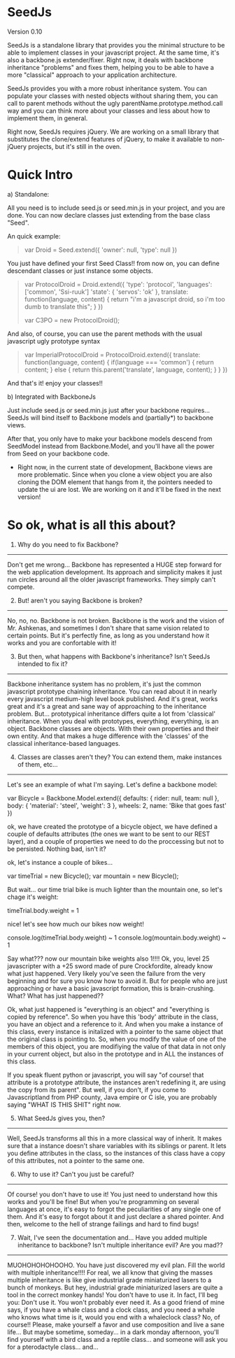 SeedJs
======
Version 0.10

SeedJs is a standalone library that provides you the minimal structure to be able to implement classes in your javascript project. At the same time, it's also a backbone.js extender/fixer. Right now, it deals with backbone inheritance "problems" and fixes them, helping you to be able to have a more "classical" approach to your application architecture.

SeedJs provides you with a more robust inheritance system. You can populate your classes with nested objects without sharing them, you can call to parent methods without the ugly parentName.prototype.method.call way and you can think more about your classes and less about how to implement them, in general.

Right now, SeedJs requires jQuery. We are working on a small library that substitutes the clone/extend features of jQuery, to make it available to non-jQuery projects, but it's still in the oven.

Quick Intro
===========

a) Standalone:

All you need is to include seed.js or seed.min.js in your project, and you are done. You can now declare classes just extending from the base class "Seed".

An quick example:

> var Droid = Seed.extend({
>     'owner': null,
>     'type': null
> })

You just have defined your first Seed Class!! from now on, you can define descendant classes or just instance some objects.

> var ProtocolDroid = Droid.extend({
>   'type': 'protocol',
>    'languages':['common', 'Ssi-ruuk']
>    'state': {
>        'servos': 'ok'
>    },
>    translate: function(language, content) {
>       return "i'm a javascript droid, so i'm too dumb to translate this";
>    }
> })
>
> var C3PO = new ProtocolDroid();

And also, of course, you can use the parent methods with the usual javascript ugly prototype syntax

> var ImperialProtocolDroid = ProtocolDroid.extend({
>    translate: function(language, content) {
>        if(language === 'common') {
>            return content;
>        } else {
>            return this.parent('translate', language, content);
>        }
>    }
> })

And that's it! enjoy your classes!!


b) Integrated with BackboneJs

Just include seed.js or seed.min.js just after your backbone requires... SeedJs will bind itself to Backbone models and (partially*) to backbone views.

After that, you only have to make your backbone models descend from SeedModel instead from Backbone.Model, and you'll have all the power from Seed on your backbone code.

* Right now, in the current state of development, Backbone views are more problematic. Since when you clone a view object you are also cloning the DOM element that hangs from it, the pointers needed to update the ui are lost. We are working on it and it'll be fixed in the next version!


So ok, what is all this about?
==============================

1. Why do you need to fix Backbone?
-----------------------------------

Don't get me wrong... Backbone has represented a HUGE step forward for the web application development. Its approach and simplicity makes it just run circles around all the older javascript frameworks. They simply can't compete.

2. But! aren't you saying Backbone is broken?
-----------------------------------

No, no, no. Backbone is not broken. Backbone is the work and the vision of Mr. Ashkenas, and sometimes I don't share that same vision related to certain points. But it's perfectly fine, as long as you understand how it works and you are confortable with it!

3. But then, what happens with Backbone's inheritance? Isn't SeedJs intended to fix it?
-----------------------------------

Backbone inheritance system has no problem, it's just the common javascript prototype chaining inheritance. You can read about it in nearly every javascript medium-high level book published. And it's great, works great and it's a great and sane way of approaching to the inheritance problem.
But... prototypical inheritance differs quite a lot from 'classical' inheritance. When you deal with prototypes, everything, everything, is an object. Backbone classes are objects. With their own properties and their own entity. And that makes a huge difference with the 'classes' of the classical inheritance-based languages.

4. Classes are classes aren't they? You can extend them, make instances of them, etc...
-----------------------------------

Let's see an example of what I'm saying. Let's define a backbone model:

var Bicycle = Backbone.Model.extend({
    defaults: {
        rider: null,
        team: null
    },
    body: {
        'material': 'steel',
        'weight': 3
    },
    wheels: 2,
    name: 'Bike that goes fast'
})

ok, we have created the prototype of a bicycle object, we have defined a couple of defaults attributes (the ones we want to be sent to our REST layer), and a couple of properties we need to do the proccessing but not to be persisted. Nothing bad, isn't it?

ok, let's instance a couple of bikes...

var timeTrial = new Bicycle();
var mountain = new Bicycle();

But wait... our time trial bike is much lighter than the mountain one, so let's chage it's weight:

timeTrial.body.weight = 1

nice! let's see how much our bikes now weight!

console.log(timeTrial.body.weight)
~ 1
console.log(mountain.body.weight)
~ 1

Say what??? now our mountain bike weights also 1!!!! Ok, you, level 25 javascripter with a +25 sword made of pure Crockfordite, already know what just happened. Very likely you've seen the failure from the very beginning and for sure you know how to avoid it. But for people who are just approaching or have a basic javascript formation, this is brain-crushing. What? What has just happened??

Ok, what just happened is "everything is an object" and "everything is copied by reference". So when you have this 'body' attribute in the class, you have an object and a reference to it. And when you make a instance of this class, every instance is initalized with a pointer to the same object that the original class is pointing to. So, when you modify the value of one of the members of this object, you are modifiying the value of that data in not only in your current object, but also in the prototype and in ALL the instances of this class.

If you speak fluent python or javascript, you will say "of course! that attribute is a prototype attribute, the instances aren't redefining it, are using the copy from its parent". But well, if you don't, if you come to Javascriptland from PHP county, Java empire or C isle, you are probably saying "WHAT IS THIS SHIT" right now.

5. What SeedJs gives you, then?
-----------------------------------

Well, SeedJs transforms all this in a more classical way of inherit. It makes sure that a instance doesn't share variables with its siblings or parent. It lets you define attributes in the class, so the instances of this class have a copy of this attributes, not a pointer to the same one.

6. Why to use it? Can't you just be careful?
-----------------------------------

Of course! you don't have to use it! You just need to understand how this works and you'll be fine! But when you're programming on several languages at once, it's easy to forgot the peculiarities of any single one of them. And it's easy to forgot about it and just declare a shared pointer. And then, welcome to the hell of strange failings and hard to find bugs!

7. Wait, I've seen the documentation and... Have you added multiple inheritance to backbone? Isn't multiple inheritance evil? Are you mad??
-----------------------------------

MUOHOHOHOHOOHO. You have just discovered my evil plan. Fill the world with multiple inheritance!!!!
For real, we all know that giving the masses multiple inheritance is like give industrial grade miniaturized lasers to a bunch of monkeys. But hey, industrial grade miniaturized lasers are quite a tool in the correct monkey hands!
You don't have to use it. In fact, I'll beg you: Don't use it. You won't probably ever need it. As a good friend of mine says, if you have a whale class and a clock class, and you need a whale who knows what time is it, would you end with a whaleclock class? No, of course!! Please, make yourself a favor and use composition and live a sane life...
But maybe sometime, someday... in a dark monday afternoon, you'll find yourself with a bird class and a reptile class... and someone will ask you for a pterodactyle class... and...


